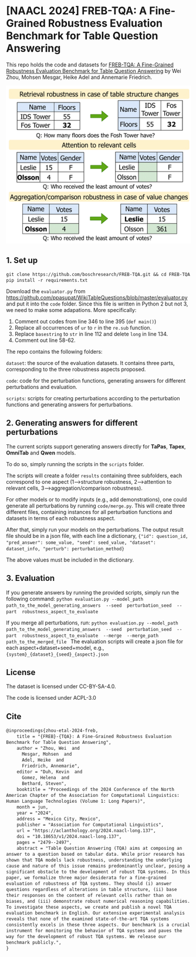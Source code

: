# [NAACL 2024] FREB-TQA: A Fine-Grained Robustness Evaluation Benchmark for Table Question Answering

This repo holds the code and datasets for [FREB-TQA: A Fine-Grained Robustness Evaluation Benchmark for Table Question Answering](https://aclanthology.org/2024.naacl-long.137/) by Wei Zhou, Mohsen Mesgar, Heike Adel and Annemarie Friedrich.

![image](figures/teaser_image.png)

## 1. Set up

```
git clone https://github.com/boschresearch/FREB-TQA.git && cd FREB-TQA
pip install -r requirements.txt
```

Download the `evaluator.py` from https://github.com/ppasupat/WikiTableQuestions/blob/master/evaluator.py and put it into the `code` folder. Since this file is written in Python 2 but not 3, we need to make some adapations. More specifically:

1. Comment out codes from line 346 to line 395 (`def main()`)
2. Replace all occurrences of `ur` to `r` in the `re.sub` function.
3. Replace `basestring` to `str` in line 112 and delete `long` in line 134.
4. Comment out line 58-62.

The repo contains the following folders:

`dataset`: the source of the evaluation datasets. It contains three parts, corresponding to the three robustness aspects proposed.

`code`: code for the perturbation functions, generating answers for different perturbations and evaluation.

`scripts`: scripts for creating perturbations according to the perturbation functions and generating answers for perturbations.

## 2. Generating answers for different perturbations

The current scripts support generating answers directly for **TaPas**, **Tapex**, **OmniTab** and **Qwen** models.

To do so, simply running the scripts in the `scripts` folder.

The scripts will create a folder `results` containing three subfolders, each correspond to one aspect (1-->structure robustness, 2-->attention to relevant cells, 3-->aggregation/comparison robustness).

For other models or to modify inputs (e.g., add demonstrations), one could generate all perturbations by running `code/merge.py`. This will create three different files, containing instances for all perturbation functions and datasets in terms of each robustness aspect.

After that, simply run your models on the perturbations. The output result file should be in a json file, with each line a dictionary,
`{"id": question_id, "pred_answer": some_value, "seed": seed_value, "dataset": dataset_info, "perturb": perturbation_method}`

The above values must be included in the dictionary.

## 3. Evaluation

If you generate answers by running the provided scripts, simply run the following command:
`python evaluation.py --model_path path_to_the_model_generating_answers  --seed  perturbation_seed  --part  robustness_aspect_to_evaluate `

If you merge all perturbations, run:
`python evaluation.py --model_path path_to_the_model_generating_answers  --seed  perturbation_seed  --part  robustness_aspect_to_evaluate  --merge  --merge_path  path_to_the_merged_file `
The evaluation scripts will create a json file for each aspect+dataset+seed+model, e.g., `{system}_{dataset}_{seed}_{aspect}.json`

## License

The dataset is licensed under CC-BY-SA-4.0.

The code is licensed under ACPL-3.0

## Cite

```
@inproceedings{zhou-etal-2024-freb,
    title = "{FREB}-{TQA}: A Fine-Grained Robustness Evaluation Benchmark for Table Question Answering",
    author = "Zhou, Wei  and
      Mesgar, Mohsen  and
      Adel, Heike  and
      Friedrich, Annemarie",
    editor = "Duh, Kevin  and
      Gomez, Helena  and
      Bethard, Steven",
    booktitle = "Proceedings of the 2024 Conference of the North American Chapter of the Association for Computational Linguistics: Human Language Technologies (Volume 1: Long Papers)",
    month = jun,
    year = "2024",
    address = "Mexico City, Mexico",
    publisher = "Association for Computational Linguistics",
    url = "https://aclanthology.org/2024.naacl-long.137",
    doi = "10.18653/v1/2024.naacl-long.137",
    pages = "2479--2497",
    abstract = "Table Question Answering (TQA) aims at composing an answer to a question based on tabular data. While prior research has shown that TQA models lack robustness, understanding the underlying cause and nature of this issue remains predominantly unclear, posing a significant obstacle to the development of robust TQA systems. In this paper, we formalize three major desiderata for a fine-grained evaluation of robustness of TQA systems. They should (i) answer questions regardless of alterations in table structure, (ii) base their responses on the content of relevant cells rather than on biases, and (iii) demonstrate robust numerical reasoning capabilities. To investigate these aspects, we create and publish a novel TQA evaluation benchmark in English. Our extensive experimental analysis reveals that none of the examined state-of-the-art TQA systems consistently excels in these three aspects. Our benchmark is a crucial instrument for monitoring the behavior of TQA systems and paves the way for the development of robust TQA systems. We release our benchmark publicly.",
}
```
